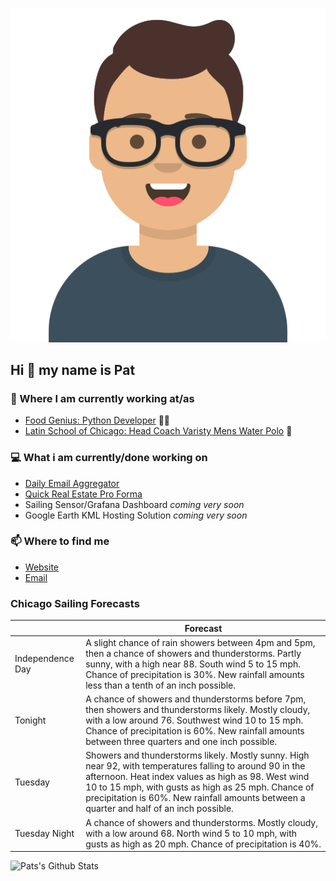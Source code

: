 [![Social banner for p-j-falconer](https://raw.githubusercontent.com/P-J-FALCONER/P-J-FALCONER/master/assets/avataaars.svg)](https://patfalconer.com/)
## Hi :wave: my name is Pat

### 💼 Where I am currently working at/as
- [Food Genius: Python Developer](https://getfoodgenius.com/) 🍔🐍
- [Latin School of Chicago: Head Coach Varisty Mens Water Polo](https://www.latinschool.org/) 🤽


### 💻 What i am currently/done working on
 - [Daily Email Aggregator](https://github.com/P-J-FALCONER/dott_daily_mail)
 - [Quick Real Estate Pro Forma](https://github.com/P-J-FALCONER/henry)
 - Sailing Sensor/Grafana Dashboard *coming very soon*
 - Google Earth KML Hosting Solution *coming very soon*

### 📫 Where to find me
 - [Website](https://patfalconer.com/)
 - [Email](mailto:patrick.j.falconer@gmail.com)


### Chicago Sailing Forecasts
|   | Forecast  |
|---|---|
| Independence Day | A slight chance of rain showers between 4pm and 5pm, then a chance of showers and thunderstorms. Partly sunny, with a high near 88. South wind 5 to 15 mph. Chance of precipitation is 30%. New rainfall amounts less than a tenth of an inch possible. |
| Tonight | A chance of showers and thunderstorms before 7pm, then showers and thunderstorms likely. Mostly cloudy, with a low around 76. Southwest wind 10 to 15 mph. Chance of precipitation is 60%. New rainfall amounts between three quarters and one inch possible. |
| Tuesday | Showers and thunderstorms likely. Mostly sunny. High near 92, with temperatures falling to around 90 in the afternoon. Heat index values as high as 98. West wind 10 to 15 mph, with gusts as high as 25 mph. Chance of precipitation is 60%. New rainfall amounts between a quarter and half of an inch possible. |
| Tuesday Night | A chance of showers and thunderstorms. Mostly cloudy, with a low around 68. North wind 5 to 10 mph, with gusts as high as 20 mph. Chance of precipitation is 40%. |

![Pats's Github Stats](https://github-readme-stats.vercel.app/api?username=p-j-falconer&show_icons=true&theme=radical)
